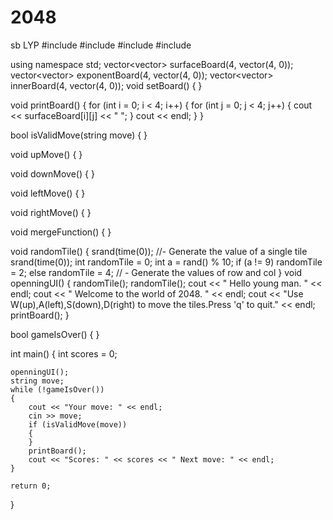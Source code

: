 # 2048
sb LYP
#include <iostream>
#include <vector>
#include <cstdlib>
#include <ctime>

using namespace std;
vector<vector<int>> surfaceBoard(4, vector<int>(4, 0));
vector<vector<int>> exponentBoard(4, vector<int>(4, 0));
vector<vector<int>> innerBoard(4, vector<int>(4, 0));
void setBoard()
{
}

void printBoard()
{
    for (int i = 0; i < 4; i++)
    {
        for (int j = 0; j < 4; j++)
        {
            cout << surfaceBoard[i][j] << "  ";
        }
        cout << endl;
    }
}

bool isValidMove(string move)
{
}

void upMove()
{
}

void downMove()
{
}

void leftMove()
{
}

void rightMove()
{
}

void mergeFunction()
{
}

void randomTile()
{
    srand(time(0));
    //- Generate the value of a single tile
    srand(time(0));
    int randomTile = 0;
    int a = rand() % 10;
    if (a != 9)
        randomTile = 2;
    else
        randomTile = 4;
    // - Generate the values of row and col
}
void openningUI()
{
    randomTile();
    randomTile();
    cout << "               Hello young man.            " << endl;
    cout << "           Welcome to the world of 2048.           " << endl;
    cout << "Use W(up),A(left),S(down),D(right) to move the tiles.Press 'q' to quit." << endl;
    printBoard();
}

bool gameIsOver()
{
}

int main()
{
    int scores = 0;

    openningUI();
    string move;
    while (!gameIsOver())
    {
        cout << "Your move: " << endl;
        cin >> move;
        if (isValidMove(move))
        {
        }
        printBoard();
        cout << "Scores: " << scores << " Next move: " << endl;
    }

    return 0;
}
